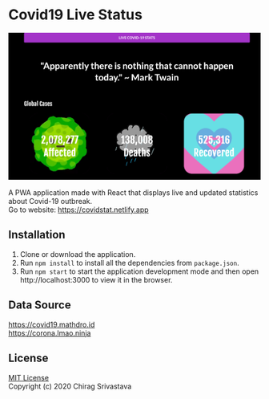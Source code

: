 # Covid19 Live Status

<img src="/public/showcase.png" width="600">

A PWA application made with React that displays live and updated statistics about Covid-19 outbreak. <br>
Go to website: https://covidstat.netlify.app 

## Installation

1. Clone or download the application.
2. Run `npm install` to install all the dependencies from `package.json`.
3. Run `npm start` to start the application development mode and then open <br>
   http://localhost:3000 to view it in the browser.

## Data Source

https://covid19.mathdro.id <br>
https://corona.lmao.ninja

## License
[MIT License](https://github.com/chiragsrvstv/covid19-live-stats/blob/master/LICENSE) <br />
Copyright (c) 2020 Chirag Srivastava
